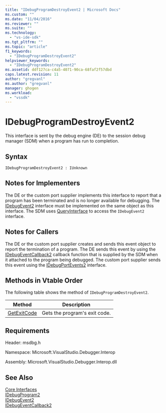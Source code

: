 ```yaml
---
title: "IDebugProgramDestroyEvent2 | Microsoft Docs"
ms.custom: ""
ms.date: "11/04/2016"
ms.reviewer: ""
ms.suite: ""
ms.technology: 
  - "vs-ide-sdk"
ms.tgt_pltfrm: ""
ms.topic: "article"
f1_keywords: 
  - "IDebugProgramDestroyEvent2"
helpviewer_keywords: 
  - "IDebugProgramDestroyEvent2"
ms.assetid: ddf127ca-c4a5-4071-90ca-68faf2f57dbd
caps.latest.revision: 11
author: "gregvanl"
ms.author: "gregvanl"
manager: ghogen
ms.workload: 
  - "vssdk"
---
```

# IDebugProgramDestroyEvent2
This interface is sent by the debug engine (DE) to the session debug manager (SDM) when a program has run to completion.  
  
## Syntax  
  
```  
IDebugProgramDestroyEvent2 : IUnknown  
```  
  
## Notes for Implementers  
 The DE or the custom port supplier implements this interface to report that a program has been terminated and is no longer available for debugging. The [IDebugEvent2](../../../extensibility/debugger/reference/idebugevent2.md) interface must be implemented on the same object as this interface. The SDM uses [QueryInterface](/cpp/atl/queryinterface) to access the `IDebugEvent2` interface.  
  
## Notes for Callers  
 The DE or the custom port supplier creates and sends this event object to report the termination of a program. The DE sends this event by using the [IDebugEventCallback2](../../../extensibility/debugger/reference/idebugeventcallback2.md) callback function that is supplied by the SDM when it attached to the program being debugged. The custom port supplier sends this event using the [IDebugPortEvents2](../../../extensibility/debugger/reference/idebugportevents2.md) interface.  
  
## Methods in Vtable Order  
 The following table shows the method of `IDebugProgramDestroyEvent2`.  
  
|Method|Description|  
|------------|-----------------|  
|[GetExitCode](../../../extensibility/debugger/reference/idebugprogramdestroyevent2-getexitcode.md)|Gets the program's exit code.|  
  
## Requirements  
 Header: msdbg.h  
  
 Namespace: Microsoft.VisualStudio.Debugger.Interop  
  
 Assembly: Microsoft.VisualStudio.Debugger.Interop.dll  
  
## See Also  
 [Core Interfaces](../../../extensibility/debugger/reference/core-interfaces.md)   
 [IDebugProgram2](../../../extensibility/debugger/reference/idebugprogram2.md)   
 [IDebugEvent2](../../../extensibility/debugger/reference/idebugevent2.md)   
 [IDebugEventCallback2](../../../extensibility/debugger/reference/idebugeventcallback2.md)